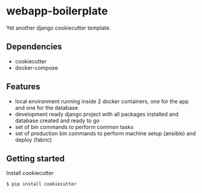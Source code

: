 # webapp-boilerplate

Yet another django cookiecutter template.

## Dependencies

* cookiecutter
* docker-compose

## Features

- local environment running inside 2 docker containers, one for the app and one for the database
- development ready django project with all packages installed and database created and ready to go
- set of bin commands to perform common tasks
- set of production bin commands to perform machine setup (ansible) and deploy (fabric)

## Getting started

Install cookiecutter

```bash
$ pip install cookiecutter
```
